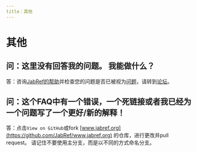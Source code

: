 ```yaml
---
title：其他
---
```


# 其他

## 问：这里没有回答我的问题。 我能做什么？

答：咨询[JabRef的帮助](索引)并检查您的问题是否已被视为[问题](https://github.com/JabRef/jabref/issues?utf8=%E2%9C%93&q=is%3Aissue+ )，请转到[论坛](http://discourse.jabref.org/)。

## 问：这个FAQ中有一个错误，一个死链接或者我已经为一个问题写了一个更好/新的解释！

答：点击`View on GitHub`或fork [www.jabref.org](https://github.com/JabRef/www.jabref.org) 的仓库，进行更改并pull request。
请记住不要使用主分支，而是以不同的方式命名分支。